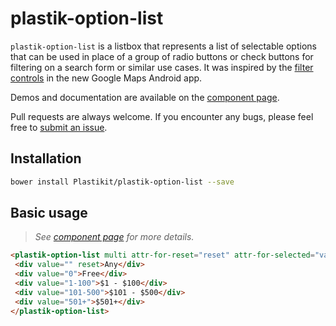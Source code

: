 plastik-option-list
============

`plastik-option-list` is a listbox that represents a list of selectable options that can be used in place
of a group of radio buttons or check buttons for filtering on a search form or similar use cases. It was
inspired by the [filter controls](http://i.imgur.com/kWMxW0X.png) in the new Google Maps Android app.

Demos and documentation are available on the [component page](https://www.plastikit.org/0.9/components/plastik-option-list/).

Pull requests are always welcome. If you encounter any bugs, please feel free to [submit an issue](https://github.com/Plastikit/plastik-option-list/issues/new/).

## Installation

```sh
bower install Plastikit/plastik-option-list --save
```
## Basic usage

 > _See [component page](https://www.plastikit.org/0.9/components/plastik-option-list/) for more details._
 
 ```html
<plastik-option-list multi attr-for-reset="reset" attr-for-selected="value">
  <div value="" reset>Any</div>
  <div value="0">Free</div>
  <div value="1-100">$1 - $100</div>
  <div value="101-500">$101 - $500</div>
  <div value="501+">$501+</div>
</plastik-option-list>
 ```
